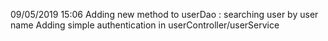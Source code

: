 09/05/2019 15:06
Adding new method to userDao : searching user by user name 
Adding simple authentication in userController/userService 

